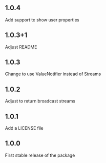 ## 1.0.4

Add support to show user properties

## 1.0.3+1

Adjust README

## 1.0.3

Change to use ValueNotifier instead of Streams

## 1.0.2

Adjust to return broadcast streams

## 1.0.1

Add a LICENSE file

## 1.0.0

First stable release of the package
